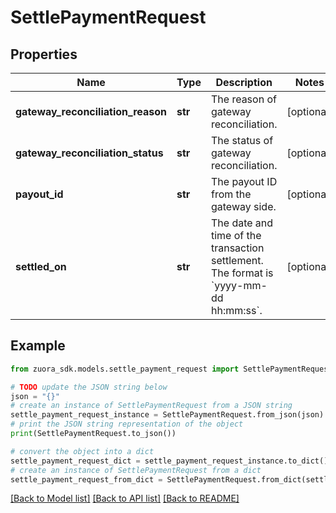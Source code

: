 # SettlePaymentRequest


## Properties

Name | Type | Description | Notes
------------ | ------------- | ------------- | -------------
**gateway_reconciliation_reason** | **str** | The reason of gateway reconciliation.  | [optional] 
**gateway_reconciliation_status** | **str** | The status of gateway reconciliation.  | [optional] 
**payout_id** | **str** | The payout ID from the gateway side.  | [optional] 
**settled_on** | **str** | The date and time of the transaction settlement. The format is &#x60;yyyy-mm-dd hh:mm:ss&#x60;.  | [optional] 

## Example

```python
from zuora_sdk.models.settle_payment_request import SettlePaymentRequest

# TODO update the JSON string below
json = "{}"
# create an instance of SettlePaymentRequest from a JSON string
settle_payment_request_instance = SettlePaymentRequest.from_json(json)
# print the JSON string representation of the object
print(SettlePaymentRequest.to_json())

# convert the object into a dict
settle_payment_request_dict = settle_payment_request_instance.to_dict()
# create an instance of SettlePaymentRequest from a dict
settle_payment_request_from_dict = SettlePaymentRequest.from_dict(settle_payment_request_dict)
```
[[Back to Model list]](../README.md#documentation-for-models) [[Back to API list]](../README.md#documentation-for-api-endpoints) [[Back to README]](../README.md)


